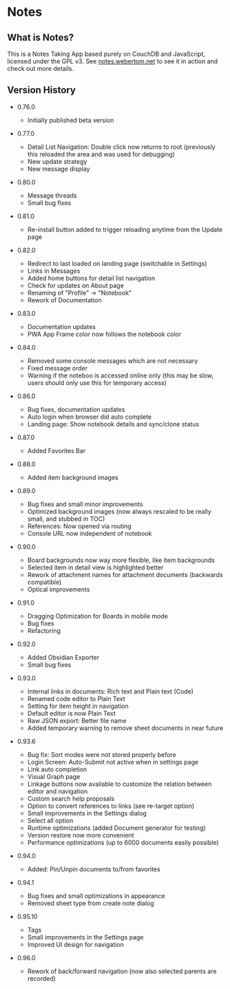 # Notes

## What is Notes?
This is a Notes Taking App based purely on CouchDB and JavaScript, licensed under the GPL v3. See <a href="https://notes.webertom.net" target="_blank">notes.webertom.net</a> to see it in action and check out more details.

## Version History
- 0.76.0
    - Initially published beta version

- 0.77.0 
    - Detail List Navigation: Double click now returns to root (previously this reloaded the area and was used for debugging)
    - New update strategy
    - New message display

- 0.80.0
    - Message threads
    - Small bug fixes

- 0.81.0
    - Re-install button added to trigger reloading anytime from the Update page

- 0.82.0
    - Redirect to last loaded on landing page (switchable in Settings)
    - Links in Messages
    - Added home buttons for detail list navigation
    - Check for updates on About page
    - Renaming of "Profile" -> "Notebook"
    - Rework of Documentation

- 0.83.0
	- Documentation updates
	- PWA App Frame color now follows the notebook color

- 0.84.0
    - Removed some console messages which are not necessary
    - Fixed message order
    - Warning if the noteboo is accessed online only (this may be slow, users should only use this for temporary access)
 
- 0.86.0
    - Bug fixes, documentation updates
    - Auto login when browser did auto complete
    - Landing page: Show notebook details and sync/clone status
    
- 0.87.0
    - Added Favorites Bar

- 0.88.0
    - Added item background images

- 0.89.0
    - Bug fixes and small minor improvements
    - Optimized background images (now always rescaled to be really small, and stubbed in TOC)
    - References: Now opened via routing
    - Console URL now independent of notebook

- 0.90.0
    - Board backgrounds now way more flexible, like item backgrounds
    - Selected item in detail view is highlighted better
    - Rework of attachment names for attachment documents (backwards compatible)
    - Optical improvements

- 0.91.0
    - Dragging Optimization for Boards in mobile mode
    - Bug fixes
    - Refactoring

- 0.92.0
    - Added Obsidian Exporter
    - Small bug fixes

- 0.93.0 
    - Internal links in documents: Rich text and Plain text (Code)
    - Renamed code editor to Plain Text
    - Setting for item height in navigation
    - Default editor is now Plain Text
    - Raw JSON export: Better file name
    - Added temporary warning to remove sheet documents in near future

- 0.93.6
    - Bug fix: Sort modes were not stored properly before
    - Login Screen: Auto-Submit not active when in settings page
    - Link auto completion
    - Visual Graph page
    - Linkage buttons now available to customize the relation between editor and navigation
    - Custom search help proposals
    - Option to convert references to links (see re-target option)
    - Small improvements in the Settings dialog
    - Select all option
    - Runtime optimizations (added Document generator for testing)
    - Version restore now more convenient
    - Performance optimizations (up to 6000 documents easily possible)
    
- 0.94.0
    - Added: Pin/Unpin documents to/from favorites
    
- 0.94.1
    - Bug fixes and small optimizations in appearance
    - Removed sheet type from create note dialog
    
- 0.95.10
    - Tags
    - Small improvements in the Settings page
    - Improved UI design for navigation
    
- 0.96.0
    - Rework of back/forward navigation (now also selected parents are recorded)
    
    